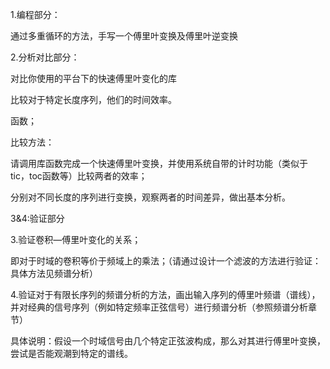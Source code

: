 1.编程部分：

通过多重循环的方法，手写一个傅里叶变换及傅里叶逆变换

2.分析对比部分：

对比你使用的平台下的快速傅里叶变化的库

比较对于特定长度序列，他们的时间效率。

函数；

比较方法：

请调用库函数完成一个快速傅里叶变换，并使用系统自带的计时功能（类似于tic，toc函数等）比较两者的效率；

分别对不同长度的序列进行变换，观察两者的时间差异，做出基本分析。

3&4:验证部分

3.验证卷积—傅里叶变化的关系；

即对于时域的卷积等价于频域上的乘法；（请通过设计一个滤波的方法进行验证：具体方法见频谱分析）

4.验证对于有限长序列的频谱分析的方法，画出输入序列的傅里叶频谱（谱线），并对经典的信号序列（例如特定频率正弦信号）进行频谱分析（参照频谱分析章节）

具体说明：假设一个时域信号由几个特定正弦波构成，那么对其进行傅里叶变换，尝试是否能观潮到特定的谱线。

